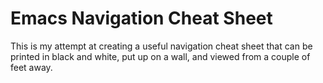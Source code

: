 # Emacs Navigation Cheat Sheet

This is my attempt at creating a useful navigation cheat sheet that can be printed in black and white, put up on a wall, and viewed from a couple of feet away.

